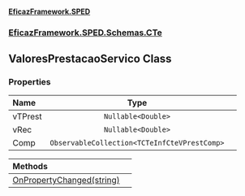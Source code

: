 #### [EficazFramework.SPED](EficazFrameworkSPED.md 'EficazFramework SPED')
### [EficazFramework.SPED.Schemas.CTe](EficazFramework.SPED.Schemas.CTe.md 'EficazFramework.SPED.Schemas.CTe')

## ValoresPrestacaoServico Class
### Properties

| Name | Type | |
| :--- | :---: | :--- |
| vTPrest | `Nullable<Double>` |  |
| vRec | `Nullable<Double>` |  |
| Comp | `ObservableCollection<TCTeInfCteVPrestComp>` |  |

| Methods | |
| :--- | :--- |
| [OnPropertyChanged(string)](EficazFramework.SPED.Schemas.CTe/ValoresPrestacaoServico/OnPropertyChanged(string).md 'EficazFramework.SPED.Schemas.CTe.ValoresPrestacaoServico.OnPropertyChanged(string)') | |
